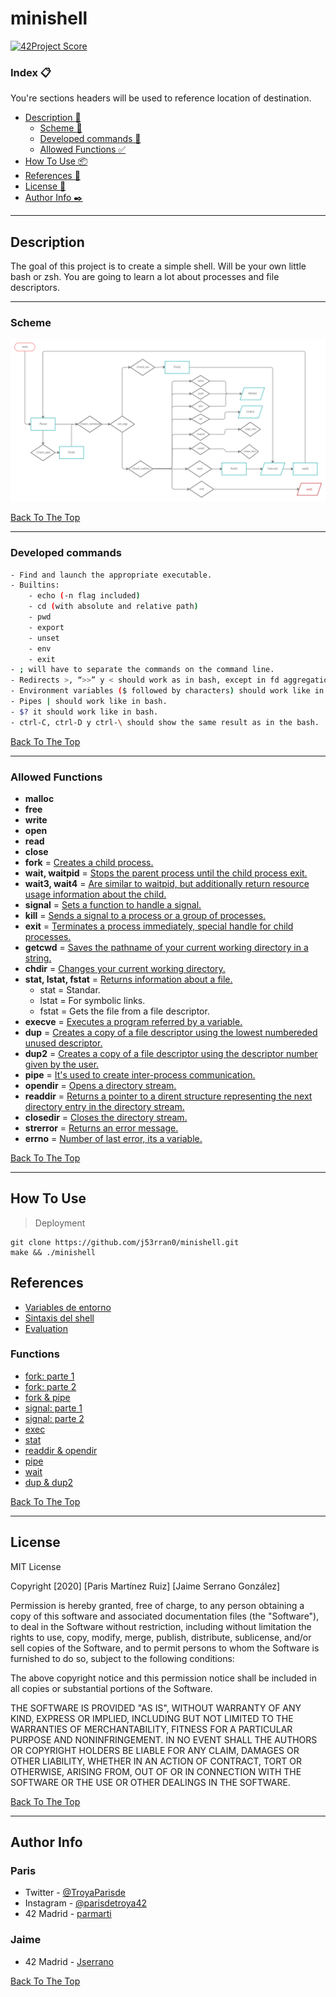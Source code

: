 # minishell
[![42Project Score](https://badge42.herokuapp.com/api/project/parmarti/minishell)](https://github.com/JaeSeoKim/badge42)

### Index 📋
You're sections headers will be used to reference location of destination.

- [Description :memo:](#description)
    - [Scheme :twisted_rightwards_arrows:](#scheme)
	- [Developed commands 🚧](#developed-commands)
	- [Allowed Functions :white_check_mark:](#allowed-functions)
- [How To Use 📦](#how-to-use)
- [References 📌](#references)
- [License 📄](#license)
- [Author Info  ✒️](#author-info)

---

## Description
The goal of this project is to create a simple shell. Will be your own little
bash or zsh. You are going to learn a lot about processes and file descriptors.

---

### Scheme
![Scheme](minishell.png)

[Back To The Top](#minishell)

---

### Developed commands
```bash
- Find and launch the appropriate executable.
- Builtins:
    - echo (-n flag included)
    - cd (with absolute and relative path)
    - pwd
    - export
    - unset
    - env
    - exit
- ; will have to separate the commands on the command line.
- Redirects >, “>>” y < should work as in bash, except in fd aggregations.
- Environment variables ($ followed by characters) should work like in bash.
- Pipes | should work like in bash.
- $? it should work like in bash.
- ctrl-C, ctrl-D y ctrl-\ should show the same result as in the bash.
```

[Back To The Top](#minishell)

---

### Allowed Functions
- **malloc**
- **free**
- **write**
- **open**
- **read**
- **close**
- **fork** = [Creates a child process.](https://man7.org/linux/man-pages/man2/fork.2.html)
- **wait, waitpid**  = [Stops the parent process until the child process exit.](https://man7.org/linux/man-pages/man2/waitid.2.html)
- **wait3, wait4** = [Are similar to waitpid, but additionally return resource usage information about the child.](https://man7.org/linux/man-pages/man2/wait3.2.html)
- **signal** = [Sets a function to handle a signal.](https://man7.org/linux/man-pages/man2/signal.2.html)
- **kill** = [Sends a signal to a process or a group of processes.](https://man7.org/linux/man-pages/man2/kill.2.html)
- **exit** = [Terminates a process immediately, special handle for child processes.](https://www.tutorialspoint.com/c_standard_library/c_function_exit.htm)
- **getcwd** = [Saves the pathname of your current working directory in a string.](https://man7.org/linux/man-pages/man2/getcwd.2.html)
- **chdir** = [Changes your current working directory.](https://man7.org/linux/man-pages/man2/chdir.2.html)
- **stat, lstat, fstat** = [Returns information about a file.](https://man7.org/linux/man-pages/man2/stat.2.html)
  - stat = Standar.
  - lstat = For symbolic links.
  - fstat = Gets the file from a file descriptor.
- **execve** = [Executes a program referred by a variable.](https://man7.org/linux/man-pages/man2/execve.2.html)
- **dup** = [Creates a copy of a file descriptor using the lowest numbereded unused descriptor.](https://man7.org/linux/man-pages/man2/dup.2.html)
- **dup2** = [Creates a copy of a file descriptor using the descriptor number given by the user.](https://man7.org/linux/man-pages/man2/dup.2.html)
- **pipe** = [It's used to create inter-process communication.](https://man7.org/linux/man-pages/man2/pipe.2.html)
- **opendir** = [Opens a directory stream.](https://pubs.opengroup.org/onlinepubs/009695399/functions/opendir.html)
- **readdir** = [Returns a pointer to a dirent structure representing the next directory entry in the directory stream.](https://www.man7.org/linux/man-pages/man3/readdir.3.html)
- **closedir** = [Closes the directory stream.](https://linux.die.net/man/3/closedir)
- **strerror** = [Returns an error message.](https://www.tutorialspoint.com/c_standard_library/c_function_strerror.htm)
- **errno** = [Number of last error, its a variable.](https://www.youtube.com/watch?v=IZiUT-ipnj0&ab_channel=JacobSorber)

[Back To The Top](#minishell)

---

## How To Use
> Deployment
```shell
git clone https://github.com/j53rran0/minishell.git
make && ./minishell
```

## References
- [Variables de entorno](https://www.youtube.com/watch?v=ZX58AHhXpyA)
- [Sintaxis del shell](https://pubs.opengroup.org/onlinepubs/009695399/utilities/xcu_chap02.html)
- [Evaluation](https://github.com/Binary-Hackers/42_Corrections/blob/master/00_Projects/01_Unix/minishell/00.pdf)

### Functions
- [fork: parte 1](https://www.youtube.com/watch?v=VwjP-KFuZCM)
- [fork: parte 2](https://www.youtube.com/watch?v=Dt9z_ohQWHI)
- [fork & pipe](https://www.youtube.com/watch?v=oxWxcYoJJdM&ab_channel=WhileTrueThenDream)
- [signal: parte 1](https://www.youtube.com/watch?v=rNGlwqHpoGw)
- [signal: parte 2](https://www.youtube.com/watch?v=_Ks8q1KQ2Eg&ab_channel=WhileTrueThenDream)
- [exec](https://www.youtube.com/watch?v=yIe_9lqng2I)
- [stat](https://www.youtube.com/watch?v=LERSkW_pLBs)
- [readdir & opendir](https://www.youtube.com/watch?v=vbAfIGR_5XM)
- [pipe](https://www.geeksforgeeks.org/pipe-system-call/)
- [wait](https://www.geeksforgeeks.org/wait-system-call-c/)
- [dup & dup2](https://www.geeksforgeeks.org/dup-dup2-linux-system-call/)

[Back To The Top](#minishell)

---

## License
MIT License

Copyright [2020] [Paris Martínez Ruiz] [Jaime Serrano González]

Permission is hereby granted, free of charge, to any person obtaining a copy of this software and associated documentation files (the "Software"), to deal in the Software without restriction, including without limitation the rights to use, copy, modify, merge, publish, distribute, sublicense, and/or sell copies of the Software, and to permit persons to whom the Software is furnished to do so, subject to the following conditions:

The above copyright notice and this permission notice shall be included in all copies or substantial portions of the Software.

THE SOFTWARE IS PROVIDED "AS IS", WITHOUT WARRANTY OF ANY KIND, EXPRESS OR IMPLIED, INCLUDING BUT NOT LIMITED TO THE WARRANTIES OF MERCHANTABILITY, FITNESS FOR A PARTICULAR PURPOSE AND NONINFRINGEMENT. IN NO EVENT SHALL THE AUTHORS OR COPYRIGHT HOLDERS BE LIABLE FOR ANY CLAIM, DAMAGES OR OTHER LIABILITY, WHETHER IN AN ACTION OF CONTRACT, TORT OR OTHERWISE, ARISING FROM, OUT OF OR IN CONNECTION WITH THE SOFTWARE OR THE USE OR OTHER DEALINGS IN THE SOFTWARE.

[Back To The Top](#minishell)

---

## Author Info

### Paris
- Twitter - [@TroyaParisde](https://twitter.com/TroyaParisde)
- Instagram - [@parisdetroya42](https://instagram.com/parisdetroya42)
- 42 Madrid - [parmarti](https://profile.intra.42.fr/users/parmarti)

### Jaime
- 42 Madrid - [Jserrano](https://profile.intra.42.fr/users/jserrano)

[Back To The Top](#minishell)

